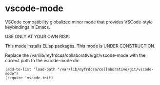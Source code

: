 # vscode-mode
VSCode compatibility globalized minor mode that provides VSCode-style keybindings in Emacs.



USE ONLY AT YOUR OWN RISK:

This mode installs ELisp packages.
This mode is UNDER CONSTRUCTION.



Replace the /var/lib/myfrdcsa/collaborative/git/vscode-mode with the
correct path to the vscode-mode dir:

```
(add-to-list 'load-path "/var/lib/myfrdcsa/collaborative/git/vscode-mode")
(require 'vscode-init)
```
